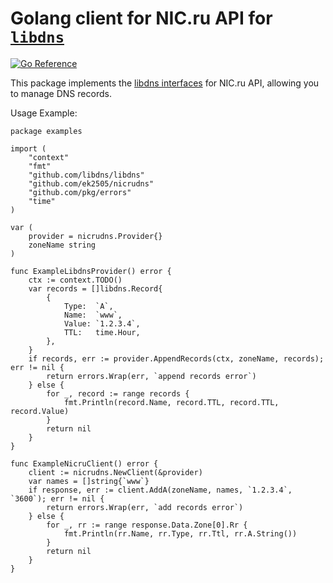 Golang client for NIC.ru API for [`libdns`](https://github.com/libdns/libdns)
=======================

[![Go Reference](https://pkg.go.dev/badge/test.svg)](https://pkg.go.dev/github.com/libdns/TODO:PROVIDER_NAME)

This package implements the [libdns interfaces](https://github.com/libdns/libdns) for NIC.ru API, allowing you to manage DNS records.

Usage Example:
```
package examples

import (
	"context"
	"fmt"
	"github.com/libdns/libdns"
	"github.com/ek2505/nicrudns"
	"github.com/pkg/errors"
	"time"
)

var (
	provider = nicrudns.Provider{}
	zoneName string
)

func ExampleLibdnsProvider() error {
	ctx := context.TODO()
	var records = []libdns.Record{
		{
			Type:  `A`,
			Name:  `www`,
			Value: `1.2.3.4`,
			TTL:   time.Hour,
		},
	}
	if records, err := provider.AppendRecords(ctx, zoneName, records); err != nil {
		return errors.Wrap(err, `append records error`)
	} else {
		for _, record := range records {
			fmt.Println(record.Name, record.TTL, record.TTL, record.Value)
		}
		return nil
	}
}

func ExampleNicruClient() error {
	client := nicrudns.NewClient(&provider)
	var names = []string{`www`}
	if response, err := client.AddA(zoneName, names, `1.2.3.4`, `3600`); err != nil {
		return errors.Wrap(err, `add records error`)
	} else {
		for _, rr := range response.Data.Zone[0].Rr {
			fmt.Println(rr.Name, rr.Type, rr.Ttl, rr.A.String())
		}
		return nil
	}
}
```
